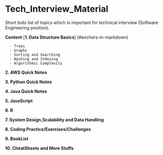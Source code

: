 # Tech_Interview_Material
Short todo list of topics which is important for technical interview (Software Engineering position).

**Content**
[**1. Data Structure Basics**] (#anchors-in-markdown)

      - Trees
      - Graphs
      - Sorting and Searching
      - Hashing and Indexing
      - Algorithmic Complexity  
      
**2. AWS Quick Notes**

**3. Python Quick Notes**

**4. Java Quick Notes**

**5. JavaScript**

**6. R**

**7. System Design,Scalability and Data Handling**

**8. Coding Practice/Exercises/Challenges**

**9. BookList**

**10. CheatSheets and More Stuffs**
